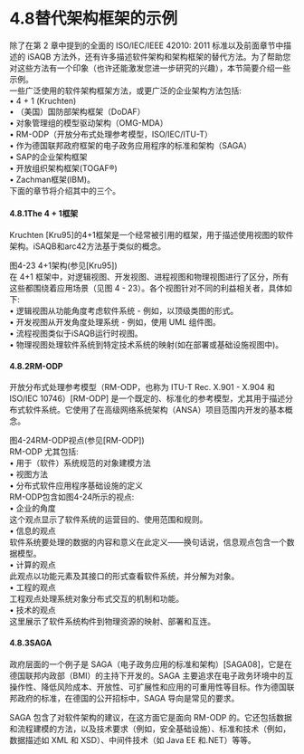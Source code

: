 # 4.8替代架构框架的示例

除了在第 2 章中提到的全面的 ISO/IEC/IEEE 42010: 2011 标准以及前面章节中描述的 iSAQB 方法外，还有许多描述软件架构和架构框架的替代方法。为了帮助您对这些方法有一个印象（也许还能激发您进一步研究的兴趣），本节简要介绍一些示例。\
一些广泛使用的软件架构框架方法，或更广泛的企业架构方法包括:\
• 4 + 1 (Kruchten)\
• （美国）国防部架构框架（DoDAF）\
• 对象管理组的模型驱动架构（OMG-MDA）\
• RM-ODP（开放分布式处理参考模型，ISO/IEC/ITU-T）\
• 作为德国联邦政府框架的电子政务应用程序的标准和架构（SAGA）\
• SAP的企业架构框架\
• 开放组织架构框架(TOGAF®)\
• Zachman框架(IBM)。\
下面的章节将介绍其中的三个。

#### &#xD;4.8.1The 4 + 1框架

Kruchten \[Kru95]的4+1框架是一个经常被引用的框架，用于描述使用视图的软件架构。iSAQB和arc42方法基于类似的概念。

图4-23 4+1架构(参见\[Kru95])\
在 4+1 框架中，对逻辑视图、开发视图、进程视图和物理视图进行了区分，所有这些都围绕着应用场景（见图 4 - 23）。各个视图针对不同的利益相关者，具体如下:\
• 逻辑视图从功能角度考虑软件系统 - 例如，以顶级类图的形式。\
• 开发视图从开发角度处理系统 - 例如，使用 UML 组件图。\
• 流程视图类似于iSAQB运行时视图。\
• 物理视图处理软件系统到特定技术系统的映射(如在部署或基础设施视图中)。

#### &#xD;4.8.2RM-ODP

开放分布式处理参考模型（RM-ODP，也称为 ITU-T Rec. X.901 - X.904 和 ISO/IEC 10746）\[RM-ODP] 是一个既定的、标准化的参考模型，尤其用于描述分布式软件系统。它使用了在高级网络系统架构（ANSA）项目范围内开发的基本概念。

图4-24RM-ODP视点(参见\[RM-ODP])\
RM-ODP 尤其包括:\
• 用于（软件）系统规范的对象建模方法\
• 视图方法\
• 分布式软件应用程序基础设施的定义\
RM-ODP包含如图4-24所示的视点:\
• 企业的角度\
这个观点显示了软件系统的运营目的、使用范围和规则。\
• 信息的观点\
软件系统要处理的数据的内容和意义在此定义——换句话说，信息观点包含一个数据模型。\
• 计算的观点\
此观点以功能元素及其接口的形式查看软件系统，并分解为对象。\
• 工程的观点\
工程观点处理系统对象分布式交互的机制和功能。\
• 技术的观点\
这里展示了软件系统构件到物理资源的映射、部署和互连。

#### &#xD;4.8.3SAGA

政府层面的一个例子是 SAGA（电子政务应用的标准和架构）\[SAGA08]，它是在德国联邦内政部（BMI）的主持下开发的。SAGA 主要追求在电子政务环境中的互操作性、降低风险成本、开放性、可扩展性和应用的可重用性等目标。作为德国联邦政府的标准，在德国的公开招标中，SAGA 导向是常见的要求。

SAGA 包含了对软件架构的建议，在这方面它是面向 RM-ODP 的。它还包括数据和流程建模的方法，以及技术要求（例如，安全基础设施）、标准和技术（例如，数据描述如 XML 和 XSD）、中间件技术（如 Java EE 和.NET）等等。
